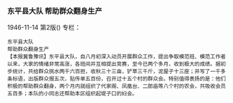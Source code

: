 ### 东平县大队  帮助群众翻身生产

1946-11-14
第2版()
专栏：

    东平县大队
    帮助群众翻身生产
    【本报冀鲁豫讯】东平县大队，自八月初深入动员开展群众工作，提出争取模范班、模范工作者以来，大家的情绪非常高涨，各班间并互相提出竞赛，至今已两个多月，收到极大的成绩。据初步统计，共给群众挑水两千六百担，收秋三十三亩，铲草三千斤，泥屋子十三座；并写了一千多条标语，出版群众报五次，贴传单五百份，召开过十五个村的群众会。特别值得表扬的是：他们积极的帮助群众翻身，两个月内就组织了代家阁、凤凰台、二郎庙等八个村的农会，共吸收会员五百多；本队的小同志还帮助本区组织起堤子口的妇会。
